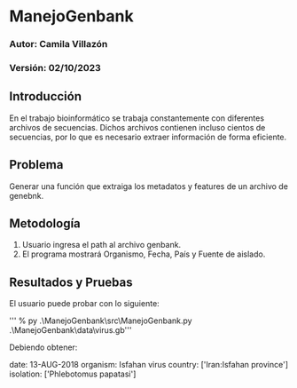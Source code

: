 # ManejoGenbank

### Autor: Camila Villazón
### Versión: 02/10/2023

## Introducción
En el trabajo bioinformático se trabaja constantemente con diferentes archivos de secuencias. 
Dichos archivos contienen incluso cientos de secuencias, por lo que es necesario extraer información 
de forma eficiente.

## Problema
Generar una función que extraiga los metadatos y features de un archivo de genebnk.

## Metodología
1. Usuario ingresa el path al archivo genbank.
2. El programa mostrará Organismo, Fecha, País y Fuente de aislado. 

## Resultados y Pruebas

El usuario puede probar con lo siguiente:

''' % py .\ManejoGenbank\src\ManejoGenbank.py .\ManejoGenbank\data\virus.gb'''

Debiendo obtener:

date: 13-AUG-2018
organism: Isfahan virus
country: ['Iran:Isfahan province']
isolation: ['Phlebotomus papatasi']